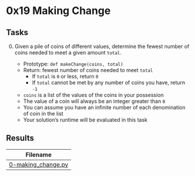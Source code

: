 # 0x19 Making Change

## Tasks

0. Given a pile of coins of different values, determine the fewest number of coins needed to meet a given amount `total`.

    * Prototype: `def makeChange(coins, total)`
    * Return: fewest number of coins needed to meet `total`
        * If `total` is `0` or less, return `0`
        * If `total` cannot be met by any number of coins you have, return `-1`
    * `coins` is a list of the values of the coins in your possession
    * The value of a coin will always be an integer greater than `0`
    * You can assume you have an infinite number of each denomination of coin in the list
    * Your solution’s runtime will be evaluated in this task

## Results

| Filename |
| ------ |
| [0-making_change.py]()|
